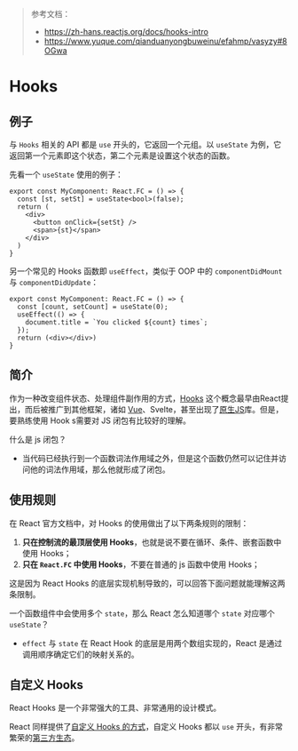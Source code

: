 > 参考文档：
>
> - https://zh-hans.reactjs.org/docs/hooks-intro
> - https://www.yuque.com/qianduanyongbuweinu/efahmp/vasyzy#8OGwa

# Hooks

## 例子

与 `Hooks` 相关的 API 都是 `use` 开头的，它返回一个元组。以 `useState` 为例，它返回第一个元素即这个状态，第二个元素是设置这个状态的函数。

先看一个 `useState` 使用的例子：

```react
export const MyComponent: React.FC = () => {
  const [st, setSt] = useState<bool>(false);
  return (
    <div>
      <button onClick={setSt} />
      <span>{st}</span>
    </div>
  )
}

```

另一个常见的 Hooks 函数即 `useEffect`，类似于 OOP 中的 `componentDidMount` 与 `componentDidUpdate`：

```react
export const MyComponent: React.FC = () => {
  const [count, setCount] = useState(0);
  useEffect(() => {
    document.title = `You clicked ${count} times`;
  });
  return (<div></div>)
}
```

## 简介

作为一种改变组件状态、处理组件副作用的方式，[Hooks](https://reactjs.org/docs/hooks-intro.html) 这个概念最早由React提出，而后被推广到其他框架，诸如 [Vue](https://css-tricks.com/what-hooks-mean-for-vue/)、Svelte，甚至出现了[原生JS](https://github.com/getify/TNG-Hooks)库。但是，要熟练使用 Hook s需要对 JS 闭包有比较好的理解。

什么是 js 闭包？

- 当代码已经执行到一个函数词法作用域之外，但是这个函数仍然可以记住并访问他的词法作用域，那么他就形成了闭包。

## 使用规则

在 React 官方文档中，对 Hooks 的使用做出了以下两条规则的限制：

1. **只在控制流的最顶层使用 Hooks**，也就是说不要在循环、条件、嵌套函数中使用 Hooks；
2. **只在 `React.FC` 中使用 Hooks**，不要在普通的 js 函数中使用 Hooks；

这是因为 React Hooks 的底层实现机制导致的，可以回答下面问题就能理解这两条限制。

一个函数组件中会使用多个 `state`，那么 React 怎么知道哪个 `state` 对应哪个 `useState`？

- `effect` 与 `state` 在 React Hook 的底层是用两个数组实现的，React 是通过调用顺序确定它们的映射关系的。

## 自定义 Hooks

React Hooks 是一个非常强大的工具、非常通用的设计模式。

React 同样提供了[自定义 Hooks 的方式](https://reactjs.org/docs/hooks-custom.html)，自定义 Hooks 都以 `use` 开头，有非常繁荣的[第三方生态](https://github.com/streamich/react-use)。


